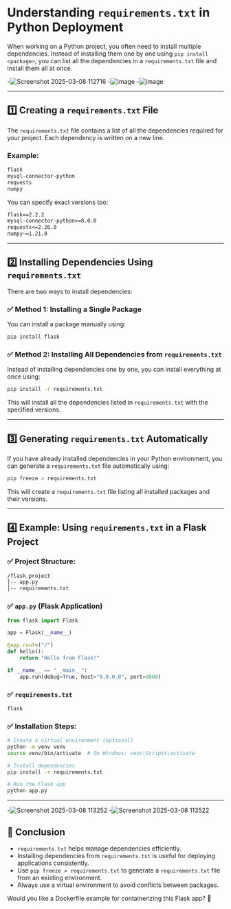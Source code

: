 # Understanding `requirements.txt` in Python Deployment

When working on a Python project, you often need to install multiple dependencies. Instead of installing them one by one using `pip install <package>`, you can list all the dependencies in a `requirements.txt` file and install them all at once.

-![Screenshot 2025-03-08 112716](https://github.com/user-attachments/assets/9806039f-e15e-44cd-966e-f42561bf7ebd)
-![image](https://github.com/user-attachments/assets/574f9bcd-d060-42d8-b0bd-c48e2e08ad36)
-![image](https://github.com/user-attachments/assets/546ebbd4-d2c1-4f93-9e8d-a3b1ef4cb31d)




---

## 1️⃣ Creating a `requirements.txt` File

The `requirements.txt` file contains a list of all the dependencies required for your project. Each dependency is written on a new line.

### Example:
```txt
flask
mysql-connector-python
requests
numpy
```

You can specify exact versions too:
```txt
flask==2.2.2
mysql-connector-python>=8.0.0
requests<=2.26.0
numpy~=1.21.0
```

---

## 2️⃣ Installing Dependencies Using `requirements.txt`

There are two ways to install dependencies:

### ✅ Method 1: Installing a Single Package
You can install a package manually using:
```sh
pip install flask
```

### ✅ Method 2: Installing All Dependencies from `requirements.txt`
Instead of installing dependencies one by one, you can install everything at once using:
```sh
pip install -r requirements.txt
```
This will install all the dependencies listed in `requirements.txt` with the specified versions.

---

## 3️⃣ Generating `requirements.txt` Automatically

If you have already installed dependencies in your Python environment, you can generate a `requirements.txt` file automatically using:
```sh
pip freeze > requirements.txt
```
This will create a `requirements.txt` file listing all installed packages and their versions.

---

## 4️⃣ Example: Using `requirements.txt` in a Flask Project

### ✅ Project Structure:
```sh
/flask_project
│-- app.py
│-- requirements.txt
```

### ✅ `app.py` (Flask Application)
```python
from flask import Flask

app = Flask(__name__)

@app.route("/")
def hello():
    return "Hello from Flask!"

if __name__ == "__main__":
    app.run(debug=True, host="0.0.0.0", port=5000)
```

### ✅ `requirements.txt`
```txt
flask
```

### ✅ Installation Steps:
```sh
# Create a virtual environment (optional)
python -m venv venv
source venv/bin/activate  # On Windows: venv\Scripts\activate

# Install dependencies
pip install -r requirements.txt

# Run the Flask app
python app.py
```

---
-![Screenshot 2025-03-08 113252](https://github.com/user-attachments/assets/e4e915f7-90aa-48f9-9927-95d7205ba33e)
-![Screenshot 2025-03-08 113522](https://github.com/user-attachments/assets/741cc6d8-2402-439b-be23-a06a913d682b)

## 📌 Conclusion
- `requirements.txt` helps manage dependencies efficiently.
- Installing dependencies from `requirements.txt` is useful for deploying applications consistently.
- Use `pip freeze > requirements.txt` to generate a `requirements.txt` file from an existing environment.
- Always use a virtual environment to avoid conflicts between packages.

Would you like a Dockerfile example for containerizing this Flask app? 🚀
